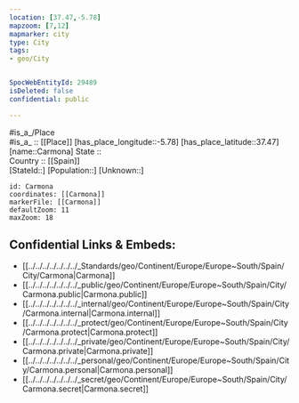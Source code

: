 ```yaml
---
location: [37.47,-5.78] 
mapzoom: [7,12] 
mapmarker: city 
type: City
tags:
- geo/City


SpocWebEntityId: 29489
isDeleted: false
confidential: public

---
```

#is_a_/Place  
#is_a_ :: [[Place]] 
[has_place_longitude::-5.78] 
[has_place_latitude::37.47] 
[name::Carmona] 
State ::  
Country :: [[Spain]]  
[StateId::] 
[Population::] 
[Unknown::] 


```leaflet
id: Carmona
coordinates: [[Carmona]] 
markerFile: [[Carmona]] 
defaultZoom: 11 
maxZoom: 18
```


## Confidential Links & Embeds: 
- [[../../../../../../../_Standards/geo/Continent/Europe/Europe~South/Spain/City/Carmona|Carmona]] 
- [[../../../../../../../_public/geo/Continent/Europe/Europe~South/Spain/City/Carmona.public|Carmona.public]] 
- [[../../../../../../../_internal/geo/Continent/Europe/Europe~South/Spain/City/Carmona.internal|Carmona.internal]] 
- [[../../../../../../../_protect/geo/Continent/Europe/Europe~South/Spain/City/Carmona.protect|Carmona.protect]] 
- [[../../../../../../../_private/geo/Continent/Europe/Europe~South/Spain/City/Carmona.private|Carmona.private]] 
- [[../../../../../../../_personal/geo/Continent/Europe/Europe~South/Spain/City/Carmona.personal|Carmona.personal]] 
- [[../../../../../../../_secret/geo/Continent/Europe/Europe~South/Spain/City/Carmona.secret|Carmona.secret]] 
